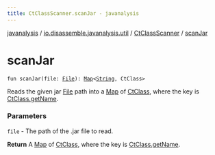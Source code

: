 ```yaml
---
title: CtClassScanner.scanJar - javanalysis
---
```


[javanalysis](../../index.html) / [io.disassemble.javanalysis.util](../index.html) / [CtClassScanner](index.html) / [scanJar](./scan-jar.html)

# scanJar

`fun scanJar(file: `[`File`](https://docs.oracle.com/javase/6/docs/api/java/io/File.html)`): `[`Map`](https://kotlinlang.org/api/latest/jvm/stdlib/kotlin.collections/-map/index.html)`<`[`String`](https://kotlinlang.org/api/latest/jvm/stdlib/kotlin/-string/index.html)`, CtClass>`

Reads the given jar [File](https://docs.oracle.com/javase/6/docs/api/java/io/File.html) path into a [Map](https://kotlinlang.org/api/latest/jvm/stdlib/kotlin.collections/-map/index.html) of [CtClass](#), where the key is [CtClass.getName](#).

### Parameters

`file` - The path of the .jar file to read.

**Return**
A [Map](https://kotlinlang.org/api/latest/jvm/stdlib/kotlin.collections/-map/index.html) of [CtClass](#), where the key is [CtClass.getName](#).


